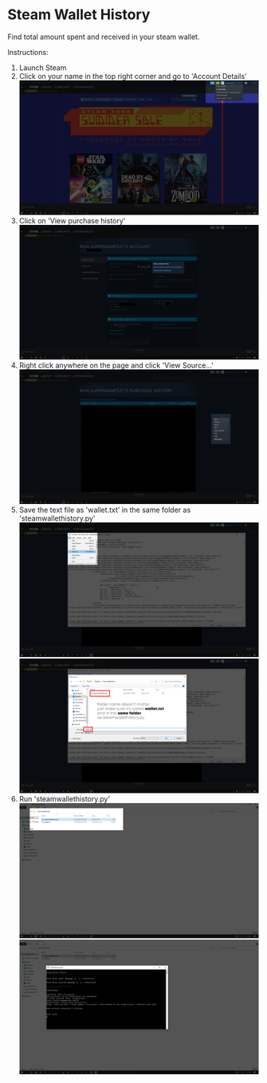 # Steam Wallet History
Find total amount spent and received in your steam wallet. 

Instructions:

1. Launch Steam
2. Click on your name in the top right corner and go to 'Account Details'
![](images/1.png)
3. Click on 'View purchase history'
![](images/2.png)
4. Right click anywhere on the page and click 'View Source...'
![](images/3.png)
5. Save the text file as 'wallet.txt' in the same folder as 'steamwallethistory.py'
![](images/4.png)
![](images/5.png)
6. Run 'steamwallethistory.py'
![](images/6.png)
![](images/7.png)

